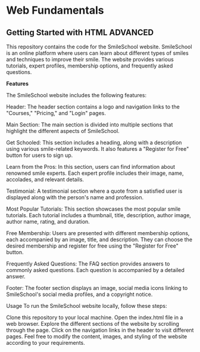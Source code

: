 # Web Fundamentals

## Getting Started with HTML ADVANCED

This repository contains the code for the SmileSchool website. SmileSchool is an online platform where users can learn about different types of smiles and techniques to improve their smile. The website provides various tutorials, expert profiles, membership options, and frequently asked questions.

**Features**

The SmileSchool website includes the following features:

Header: The header section contains a logo and navigation links to the "Courses," "Pricing," and "Login" pages.

Main Section: The main section is divided into multiple sections that highlight the different aspects of SmileSchool.

Get Schooled: This section includes a heading, along with a description using various smile-related keywords. It also features a "Register for Free" button for users to sign up.

Learn from the Pros: In this section, users can find information about renowned smile experts. Each expert profile includes their image, name, accolades, and relevant details.

Testimonial: A testimonial section where a quote from a satisfied user is displayed along with the person's name and profession.

Most Popular Tutorials: This section showcases the most popular smile tutorials. Each tutorial includes a thumbnail, title, description, author image, author name, rating, and duration.

Free Membership: Users are presented with different membership options, each accompanied by an image, title, and description. They can choose the desired membership and register for free using the "Register for Free" button.

Frequently Asked Questions: The FAQ section provides answers to commonly asked questions. Each question is accompanied by a detailed answer.

Footer: The footer section displays an image, social media icons linking to SmileSchool's social media profiles, and a copyright notice.

Usage
To run the SmileSchool website locally, follow these steps:

Clone this repository to your local machine.
Open the index.html file in a web browser.
Explore the different sections of the website by scrolling through the page.
Click on the navigation links in the header to visit different pages.
Feel free to modify the content, images, and styling of the website according to your requirements.